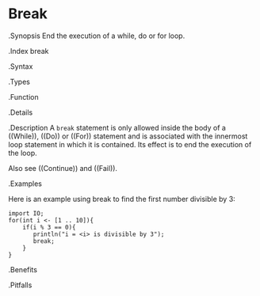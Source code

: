 # Break

.Synopsis
End the execution of a while, do or for loop.

.Index
break

.Syntax

.Types

.Function

.Details

.Description
A `break` statement is only allowed inside the body of a ((While)), ((Do)) or ((For)) statement
and is associated with the innermost loop statement in which it is contained.
Its effect is to end the execution of the loop.

Also see ((Continue)) and ((Fail)).

.Examples

Here is an example using break to find the first number divisible by 3:
```rascal-shell
import IO;
for(int i <- [1 .. 10]){
    if(i % 3 == 0){
       println("i = <i> is divisible by 3");
       break;
    }
}
```

.Benefits

.Pitfalls


